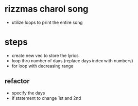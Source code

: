 # rizzmas charol song
- utilize loops to print the entire song
# steps
- create new vec to store the lyrics
- loop thru number of days (replace days index with numbers)
- for loop with decreasing range
## refactor
- specify the days
- if statement to change 1st and 2nd
